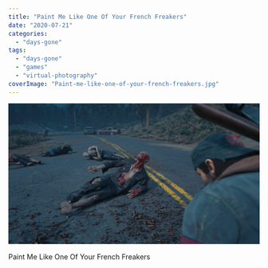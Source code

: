 ```yaml
---
title: "Paint Me Like One Of Your French Freakers"
date: "2020-07-21"
categories: 
  - "days-gone"
tags: 
  - "days-gone"
  - "games"
  - "virtual-photography"
coverImage: "Paint-me-like-one-of-your-french-freakers.jpg"
---
```


[![](images/Paint-me-like-one-of-your-french-freakers.jpg)](https://davidpeach.co.uk/wp-content/uploads/2023/05/Paint-me-like-one-of-your-french-freakers.jpg)

Paint Me Like One Of Your French Freakers
